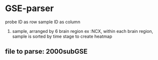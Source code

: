 # GSE-parser

probe ID as row
sample ID as column 

1. sample, arranged by 6 brain region ex :NCX, within each brain region, sample is sorted by time stage to create heatmap
## file to parse: 2000subGSE 
